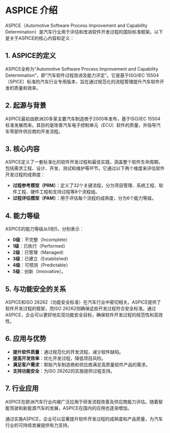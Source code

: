 # ASPICE 介绍

ASPICE（Automotive Software Process Improvement and Capability Determination）是汽车行业用于评估和改进软件开发过程的国际标准框架。以下是关于ASPICE的核心内容和定义：

## 1. **ASPICE的定义**

ASPICE全称为“Automotive Software Process Improvement and Capability Determination”，即“汽车软件过程改进及能力评定”。它是基于ISO/IEC 15504（SPICE）标准的汽车行业专用版本，旨在通过规范化的流程管理提升汽车软件开发的质量和效率。

## 2. **起源与背景**

ASPICE最初由欧洲20多家主要汽车制造商于2005年发布，基于ISO/IEC 15504标准发展而来。其目的是改善汽车电子控制单元（ECU）软件的质量，并指导汽车零部件供应商的开发流程。

## 3. **核心内容**

ASPICE定义了一套标准化的软件开发过程和最佳实践，涵盖整个软件生命周期，包括需求工程、设计、开发、测试和维护等环节。它通过以下两个维度来评估软件开发过程的成熟度：

- **过程参考模型（PRM）**：定义了32个关键流程，分为项目管理、系统工程、软件工程、硬件工程和支持过程等8个流程组。
- **过程评估模型（PAM）**：用于评估每个流程的成熟度，分为6个能力等级。

## 4. **能力等级**

ASPICE的能力等级从0到5，分别表示：

- **0级**：不完整（Incomplete）
- **1级**：已执行（Performed）
- **2级**：已管理（Managed）
- **3级**：已建立（Established）
- **4级**：可预测（Predictable）
- **5级**：创新（Innovative）。

## 5. **与功能安全的关系**

ASPICE和ISO 26262（功能安全标准）在汽车行业中密切相关。ASPICE提供了软件开发过程的框架，而ISO 26262则确保这些开发过程符合安全标准。通过ASPICE，企业可以更好地实现功能安全目标，确保软件开发过程的规范性和高效性。

## 6. **应用与优势**

- **提升软件质量**：通过规范化的开发流程，减少软件缺陷。
- **提高开发效率**：优化开发过程，降低项目风险。
- **满足客户需求**：帮助汽车制造商和供应商满足高质量软件产品的需求。
- **支持功能安全**：为ISO 26262的实施提供过程支持。

## 7. **行业应用**

ASPICE在欧洲汽车行业内被广泛应用于研发流程改善及供应商能力评估。随着智能驾驶和新能源汽车的发展，ASPICE在国内的应用也逐渐增加。

通过实施ASPICE，企业可以显著提升软件开发过程的成熟度和产品质量，为汽车行业的可持续发展提供有力支持。